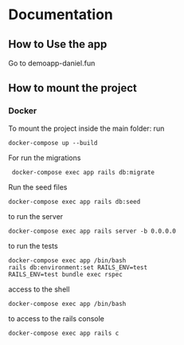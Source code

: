 # Documentation
## How to Use the app
Go to demoapp-daniel.fun

## How to mount the project
### Docker
To mount the project inside the main folder:
run

```shell
docker-compose up --build
```

For run the migrations
```shell
 docker-compose exec app rails db:migrate
```
Run the seed files

```shell
docker-compose exec app rails db:seed
```

to run the server
```shell
docker-compose exec app rails server -b 0.0.0.0
```

to run the tests
```shell
docker-compose exec app /bin/bash
rails db:environment:set RAILS_ENV=test
RAILS_ENV=test bundle exec rspec
```

access to the shell
```shell
docker-compose exec app /bin/bash
```

to access to the rails console
```shell
docker-compose exec app rails c
```
